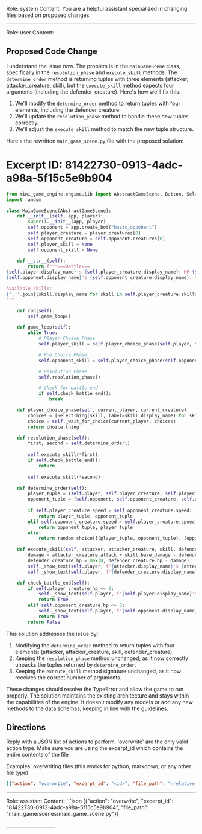 Role: system
Content: You are a helpful assistant specialized in changing files based on proposed changes.
__________________
Role: user
Content: 
## Proposed Code Change
I understand the issue now. The problem is in the `MainGameScene` class, specifically in the `resolution_phase` and `execute_skill` methods. The `determine_order` method is returning tuples with three elements (attacker, attacker_creature, skill), but the `execute_skill` method expects four arguments (including the defender_creature). Here's how we'll fix this:

1. We'll modify the `determine_order` method to return tuples with four elements, including the defender creature.
2. We'll update the `resolution_phase` method to handle these new tuples correctly.
3. We'll adjust the `execute_skill` method to match the new tuple structure.

Here's the rewritten `main_game_scene.py` file with the proposed solution:

# Excerpt ID: 81422730-0913-4adc-a98a-5f15c5e9b904
```python main_game/scenes/main_game_scene.py
from mini_game_engine.engine.lib import AbstractGameScene, Button, SelectThing
import random

class MainGameScene(AbstractGameScene):
    def __init__(self, app, player):
        super().__init__(app, player)
        self.opponent = app.create_bot("basic_opponent")
        self.player_creature = player.creatures[0]
        self.opponent_creature = self.opponent.creatures[0]
        self.player_skill = None
        self.opponent_skill = None

    def __str__(self):
        return f"""===Battle===
{self.player.display_name}'s {self.player_creature.display_name}: HP {self.player_creature.hp}/{self.player_creature.max_hp}
{self.opponent.display_name}'s {self.opponent_creature.display_name}: HP {self.opponent_creature.hp}/{self.opponent_creature.max_hp}

Available skills:
{', '.join([skill.display_name for skill in self.player_creature.skills])}
"""

    def run(self):
        self.game_loop()

    def game_loop(self):
        while True:
            # Player Choice Phase
            self.player_skill = self.player_choice_phase(self.player, self.player_creature)

            # Foe Choice Phase
            self.opponent_skill = self.player_choice_phase(self.opponent, self.opponent_creature)

            # Resolution Phase
            self.resolution_phase()

            # Check for battle end
            if self.check_battle_end():
                break

    def player_choice_phase(self, current_player, current_creature):
        choices = [SelectThing(skill, label=skill.display_name) for skill in current_creature.skills]
        choice = self._wait_for_choice(current_player, choices)
        return choice.thing

    def resolution_phase(self):
        first, second = self.determine_order()
        
        self.execute_skill(*first)
        if self.check_battle_end():
            return
        
        self.execute_skill(*second)

    def determine_order(self):
        player_tuple = (self.player, self.player_creature, self.player_skill, self.opponent_creature)
        opponent_tuple = (self.opponent, self.opponent_creature, self.opponent_skill, self.player_creature)
        
        if self.player_creature.speed > self.opponent_creature.speed:
            return player_tuple, opponent_tuple
        elif self.opponent_creature.speed > self.player_creature.speed:
            return opponent_tuple, player_tuple
        else:
            return random.choice([(player_tuple, opponent_tuple), (opponent_tuple, player_tuple)])

    def execute_skill(self, attacker, attacker_creature, skill, defender_creature):
        damage = attacker_creature.attack + skill.base_damage - defender_creature.defense
        defender_creature.hp = max(0, defender_creature.hp - damage)
        self._show_text(self.player, f"{attacker.display_name}'s {attacker_creature.display_name} used {skill.display_name}!")
        self._show_text(self.player, f"{defender_creature.display_name} took {damage} damage!")

    def check_battle_end(self):
        if self.player_creature.hp <= 0:
            self._show_text(self.player, f"{self.player.display_name}'s {self.player_creature.display_name} fainted! You lose!")
            return True
        elif self.opponent_creature.hp <= 0:
            self._show_text(self.player, f"{self.opponent.display_name}'s {self.opponent_creature.display_name} fainted! You win!")
            return True
        return False
```

This solution addresses the issue by:

1. Modifying the `determine_order` method to return tuples with four elements: (attacker, attacker_creature, skill, defender_creature).
2. Keeping the `resolution_phase` method unchanged, as it now correctly unpacks the tuples returned by `determine_order`.
3. Keeping the `execute_skill` method signature unchanged, as it now receives the correct number of arguments.

These changes should resolve the TypeError and allow the game to run properly. The solution maintains the existing architecture and stays within the capabilities of the engine. It doesn't modify any models or add any new methods to the data schemas, keeping in line with the guidelines.

## Directions
Reply with a JSON list of actions to perform. 'overwrite' are the only valid action type. 
Make sure you are using the excerpt_id which contains the entire contents of the file

Examples:
overwriting files (this works for python, markdown, or any other file type)
```json output_example1
[{"action": "overwrite", "excerpt_id": "<id>", "file_path": "<relative file path>"}]
```

__________________
Role: assistant
Content: ```json
[{"action": "overwrite", "excerpt_id": "81422730-0913-4adc-a98a-5f15c5e9b904", "file_path": "main_game/scenes/main_game_scene.py"}]
```
__________________
